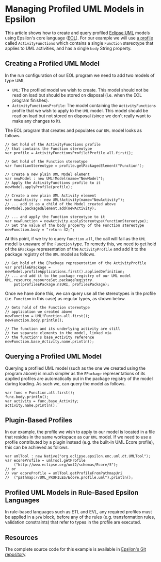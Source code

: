 # Managing Profiled UML Models in Epsilon

This article shows how to create and query profiled [Eclipse UML](https://wiki.eclipse.org/MDT-UML2) models using Epsilon's core language ([EOL](../../eol)). For our example we will use [a profile](https://github.com/eclipse-epsilon/epsilon/tree/main/examples/org.eclipse.epsilon.examples.eol.uml.profiled/activityfunctions.uml) called `ActivityFunctions` which contains a single `Function` stereotype that applies to UML activities, and has a single `body` String property.

## Creating a Profiled UML Model

In the run configuration of our EOL program we need to add two models of type UML

- `UML`: The profiled model we wish to create. This model should not be read on load but should be stored on disposal (i.e. when the EOL program finishes).
- `ActivityFunctionsProfile`: The model containing the `ActivityFunctions` profile that we wish to apply to the `UML` model. This model should be read on load but not stored on disposal (since we don't really want to make any changes to it).

The EOL program that creates and populates our `UML` model looks as follows.

```eol
// Get hold of the ActivityFunctions profile
// that contains the Function stereotype
var profile = ActivityFunctionsProfile!Profile.all.first();

// Get hold of the Function stereotype
var functionStereotype = profile.getPackagedElement("Function");

// Create a new plain UML Model element
var newModel : new UML!Model(name="NewModel");
// Apply the ActivityFunctions profile to it
newModel.applyProfile(profile);

// Create a new plain UML Activity element
var newActivity : new UML!Activity(name="NewActivity");
// ... add it as a child of the Model created above
newModel.packagedElement.add(newActivity);

// ... and apply the Function stereotype to it
var newFunction = newActivity.applyStereotype(functionStereotype);
// Set the value of the body property of the Function stereotype
newFunction.body = "return 42;";
```

At this point, if we try to query `Function.all`, the call will fail as the `UML` model is unaware of the `Function` type. To remedy this, we need to get hold of the `EPackage` representation of the `ActivityProfile` and add it to the package registry of the `UML` model as follows.

```eol
// Get hold of the EPackage representation of the ActivityProfile
var profileEPackage = newModel.profileApplications.first().appliedDefinition;
// ... and add it to the package registry of our UML model
UML.resource.resourceSet.packageRegistry.
	put(profileEPackage.nsURI, profileEPackage);
```

Once we have done this, we can query use all the stereotypes in the profile (i.e. `Function` in this case) as regular types, as shown below.

```eol
// Gets hold of the Function stereotype
// application we created above
newFunction = UML!Function.all.first();
newFunction.body.println();

// The function and its underlying activity are still
// two separate elements in the model, linked via
// the function's base_Activity reference
newFunction.base_Activity.name.println();
```

## Querying a Profiled UML Model

Querying a profiled UML model (such as the one we created using the program above) is much simpler as the `EPackage` representations of its applied profiles are automatically put in the package registry of the model during loading. As such we, can query the model as follows.

```eol
var func = Function.all.first();
func.body.println();
var activity = func.base_Activity;
activity.name.println();
```

## Plugin-Based Profiles

In our example, the profile we wish to apply to our model is located in a file that resides in the same workspace as our `UML` model. If we need to use a profile contributed by a plugin instead (e.g. the built-in UML Ecore profile), this can be achieved as follows.

```eol
var umlTool : new Native("org.eclipse.epsilon.emc.uml.dt.UMLTool");
var ecoreProfile = umlTool.getProfile
	("http://www.eclipse.org/uml2/schemas/Ecore/5");
// or 
// var ecoreProfile = umlTool.getProfileFromPathmapUri
//	("pathmap://UML_PROFILES/Ecore.profile.uml").println();

```

## Profiled UML Models in Rule-Based Epsilon Languages

In rule-based languages such as ETL and EVL, any required profiles must be applied in a `pre` block, before any of the rules (e.g. transformation rules, validation constraints) that refer to types in the profile are executed.

## Resources

The complete source code for this example is available in [Epsilon's Git repository](https://github.com/eclipse-epsilon/epsilon/tree/main/examples/org.eclipse.epsilon.examples.eol.uml.profiled).